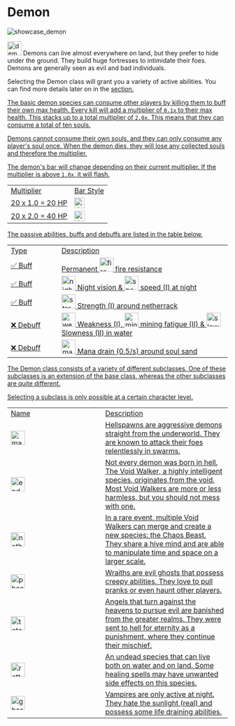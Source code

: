 # Demon

<img src="showcase_demon.png" alt="showcase_demon" title="Demon Showcase"/>

<img src="item_fire_charge.png" alt="demon_icon" width="32" style="inline" title="Demon Icon"/> Demons can live almost everywhere on land, but they prefer to hide under the ground. They build huge fortresses to intimidate their foes. Demons are generally seen as evil and bad individuals.

Selecting the Demon class will grant you a variety of active abilities. You can find more details later on in the <a href="Elements.md"/>section.

<chapter title="Key Ability">

The basic demon species can consume other players by killing them to buff their own max health.
Every kill will add a multiplier of `0.1x` to their max health.
This stacks up to a total multiplier of `2.0x`.
This means that they can consume a total of ten souls.

Demons cannot consume their own souls, and they can only consume any player's soul once.
When the demon dies, they will lose any collected souls and therefore the multiplier.

The demon's bar will change depending on their current multiplier. If the multiplier is above `1.0x`, it will flash.

<table>
    <tr>
        <td>Multiplier</td>
        <td>Bar Style</td>
    </tr>
    <tr>
        <td>20 x 1.0 = 20 HP</td>
        <td><img src="demon_bar_1.png" alt="demon_bar" height="24" style="inline" title="Demon Bar"/></td>
    </tr>
    <tr>
        <td>20 x 2.0 = 40 HP</td>
        <td><img src="demon_bar_2.png" alt="demon_bar" height="24" style="inline" title="Demon Bar"/></td>
    </tr>
</table>

</chapter>

<chapter title="Passive Abilities"/>

The passive abilities, buffs and debuffs are listed in the table below.

<table>
    <tr>
        <td width="100">Type</td>
        <td>Description</td>
    </tr>
    <tr>
        <td>✅ Buff</td>
        <td>Permanent <img src="effect_fire_resistance.png" alt="fire_resistance_icon" width="32" style="inline" title="Fire resistance"/> fire resistance</td>
    </tr>
    <tr>
        <td>✅ Buff</td>
        <td><img src="effect_night_vision.png" alt="night_vision_icon" width="32" style="inline" title="Night vision"/> Night vision & <img src="effect_speed.png" alt="speed_icon" width="32" style="inline" title="Speed"/> speed (I) at night</td>
    </tr>
    <tr>
        <td>✅ Buff</td>
        <td><img src="effect_strength.png" alt="strength_icon" width="32" style="inline" title="Strength"/> Strength (I) around netherrack</td>
    </tr>
    <tr>
        <td>❌ Debuff</td>
        <td><img src="effect_weakness.png" alt="weakness_icon" width="32" style="inline" title="Weakness"/> Weakness (I), <img src="effect_mining_fatigue.png" alt="mining_fatigue_icon" width="32" style="inline" title="Mining Fatigue"/> mining fatigue (II) & <img src="effect_slowness.png" alt="slowness_icon" width="32" style="inline" title="Slowness"/> Slowness (II) in water</td>
    </tr>
    <tr>
        <td>❌ Debuff</td>
        <td><img src="effect_mana.png" alt="mana_icon" width="32" style="inline" title="Mana"/> Mana drain (0.5/s) around soul sand</td>
    </tr>
</table>

<chapter title="Subclasses">

The Demon class consists of a variety of different subclasses. One of these
subclasses is an extension of the base class, whereas the other subclasses
are quite different.

Selecting a subclass is only possible at a certain character level.

<table>
    <tr>
        <td width="200">Name</td>
        <td>Description</td>
    </tr>
    <tr>
        <td><img src="item_magma_cream.png" alt="magma_cream" width="32" style="inline" title="Magma Cream"/> <a href="Hellspawn.md"/></td>
        <td>Hellspawns are aggressive demons straight from the underworld. They are known to attack their foes relentlessly in swarms.</td>
    </tr>
    <tr>
        <td><img src="item_ender_pearl.png" alt="ender_pearl" width="32" style="inline" title="Ender Pearl"/> <a href="Void-Walker.md"/></td>
        <td>Not every demon was born in hell. The Void Walker, a highly intelligent species, originates from the void. Most Void Walkers are more or less harmless, but you should not mess with one.</td>
    </tr>
    <tr>
        <td><img src="item_nether_star.png" alt="nether_star" width="32" style="inline" title="Nether Star"/> <a href="Chaos-Beast.md"/></td>
        <td>In a rare event, multiple Void Walkers can merge and create a new species: the Chaos Beast. They share a hive mind and are able to manipulate time and space on a larger scale.</td>
    </tr>
    <tr>
        <td><img src="item_phantom_membrane.png" alt="phantom_membrane" width="32" style="inline" title="Phantom Membrane"/> <a href="Wraith.md"/></td>
        <td>Wraiths are evil ghosts that possess creepy abilities. They love to pull pranks or even haunt other players.</td>
    </tr>
    <tr>
        <td><img src="item_totem_of_undying.png" alt="totem_of_undying" width="32" style="inline" title="Totem Of Undying"/> <a href="Fallen-Angel.md"/></td>
        <td>Angels that turn against the heavens to pursue evil are banished from the greater realms. They were sent to hell for eternity as a punishment, where they continue their mischief.</td>
    </tr>
    <tr>
        <td><img src="item_rotten_flesh.png" alt="rotten_flesh" width="32" style="inline" title="Rotten Flesh"/> <a href="Ghoul.md"/></td>
        <td>An undead species that can live both on water and on land. Some healing spells may have unwanted side effects on this species.</td>
    </tr>
    <tr>
        <td><img src="item_ghast_tear.png" alt="ghast_tear" width="32" style="inline" title="Ghast Tear"/> <a href="Vampire.md"/></td>
        <td>Vampires are only active at night. They hate the sunlight (real) and possess some life draining abilities.</td>
    </tr>
</table>

</chapter>